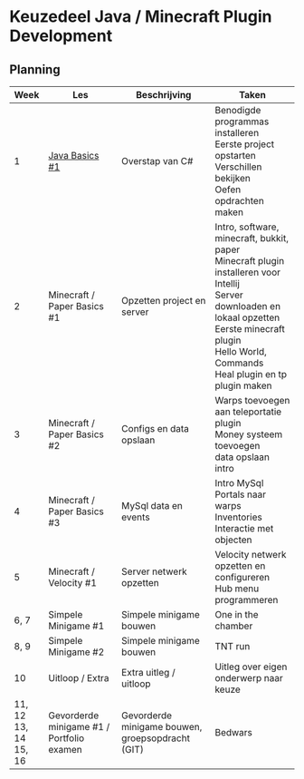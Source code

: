 # Keuzedeel Java / Minecraft Plugin Development #

## Planning ##
| Week                         | Les                                       | Beschrijving                                     | Taken                                                                                                                                                                                                                           |
|------------------------------|-------------------------------------------|--------------------------------------------------|---------------------------------------------------------------------------------------------------------------------------------------------------------------------------------------------------------------------------------|
| 1                            | [Java Basics #1](/les1/readme.md)         | Overstap van C#                                  | Benodigde programmas installeren<br />Eerste project opstarten<br />Verschillen bekijken<br />Oefen opdrachten maken                                                                                                            |
| 2                            | Minecraft / Paper Basics #1               | Opzetten project en server                       | Intro, software, minecraft, bukkit, paper<br />Minecraft plugin installeren voor Intellij<br />Server downloaden en lokaal opzetten<br />Eerste minecraft plugin<br />Hello World, Commands<br />Heal plugin en tp plugin maken |
| 3                            | Minecraft / Paper Basics #2               | Configs en data opslaan                          | Warps toevoegen aan teleportatie plugin<br />Money systeem toevoegen<br />data opslaan intro                                                                                                                                    |
| 4                            | Minecraft / Paper Basics #3               | MySql data en events                             | Intro MySql<br />Portals naar warps<br />Inventories<br />Interactie met objecten                                                                                                                                               |
| 5                            | Minecraft / Velocity #1                   | Server netwerk opzetten                          | Velocity netwerk opzetten en configureren<br />Hub menu programmeren                                                                                                                                                            |
| 6, 7                         | Simpele Minigame #1                       | Simpele minigame bouwen                          | One in the chamber                                                                                                                                                                                                              |
| 8, 9                         | Simpele Minigame #2                       | Simpele minigame bouwen                          | TNT run                                                                                                                                                                                                                         |
| 10                           | Uitloop / Extra                           | Extra uitleg / uitloop                           | Uitleg over eigen onderwerp naar keuze                                                                                                                                                                                          |
| 11, 12<br/>13, 14<br/>15, 16 | Gevorderde minigame #1 / Portfolio examen | Gevorderde minigame bouwen, groepsopdracht (GIT) | Bedwars                                                                                                                                                                                                                         |

